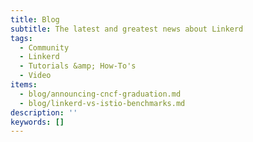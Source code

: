 ```yaml
---
title: Blog
subtitle: The latest and greatest news about Linkerd
tags:
  - Community
  - Linkerd
  - Tutorials &amp; How-To's
  - Video
items:
  - blog/announcing-cncf-graduation.md
  - blog/linkerd-vs-istio-benchmarks.md
description: ''
keywords: []
---
```


